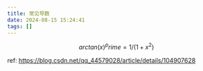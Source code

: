 ```yaml
---
title: 常见导数
date: 2024-08-15 15:24:41
tags: []
---
```

$$arctan(x)^prime = 1 / (1 + x^2)$$

ref: https://blog.csdn.net/qq_44579028/article/details/104907628
